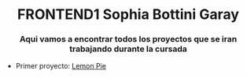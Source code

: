 
<h1 align="center">FRONTEND1 Sophia Bottini Garay</h1>
<h3 align="center">Aqui vamos a encontrar todos los proyectos que se iran trabajando durante la cursada</h3>

- Primer proyecto: [Lemon Pie](https://sophiabottini.github.io/FrontEnd1/LemonPie/)


